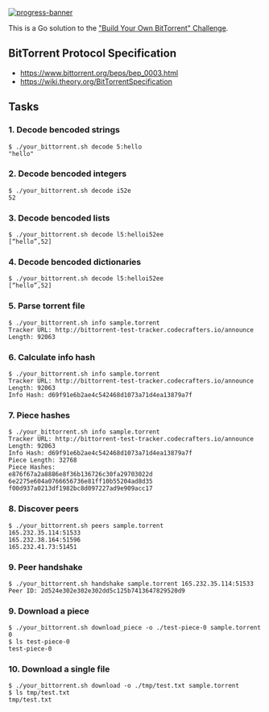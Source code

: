 [![progress-banner](https://backend.codecrafters.io/progress/bittorrent/b0ab8177-5cc9-4522-b3d0-64c388050dde)](https://app.codecrafters.io/users/codecrafters-bot?r=2qF)

This is a Go solution to the
["Build Your Own BitTorrent" Challenge](https://app.codecrafters.io/courses/bittorrent/overview).

## BitTorrent Protocol Specification
* https://www.bittorrent.org/beps/bep_0003.html
* https://wiki.theory.org/BitTorrentSpecification

## Tasks

### 1. Decode bencoded strings
```
$ ./your_bittorrent.sh decode 5:hello
"hello"
```

### 2. Decode bencoded integers
```
$ ./your_bittorrent.sh decode i52e
52
```

### 3. Decode bencoded lists
```
$ ./your_bittorrent.sh decode l5:helloi52ee
[“hello”,52]
```

### 4. Decode bencoded dictionaries
```
$ ./your_bittorrent.sh decode l5:helloi52ee
[“hello”,52]
```

### 5. Parse torrent file
```
$ ./your_bittorrent.sh info sample.torrent
Tracker URL: http://bittorrent-test-tracker.codecrafters.io/announce
Length: 92063
```

### 6. Calculate info hash
```
$ ./your_bittorrent.sh info sample.torrent
Tracker URL: http://bittorrent-test-tracker.codecrafters.io/announce
Length: 92063
Info Hash: d69f91e6b2ae4c542468d1073a71d4ea13879a7f
```

### 7. Piece hashes
```
$ ./your_bittorrent.sh info sample.torrent
Tracker URL: http://bittorrent-test-tracker.codecrafters.io/announce
Length: 92063
Info Hash: d69f91e6b2ae4c542468d1073a71d4ea13879a7f
Piece Length: 32768
Piece Hashes:
e876f67a2a8886e8f36b136726c30fa29703022d
6e2275e604a0766656736e81ff10b55204ad8d35
f00d937a0213df1982bc8d097227ad9e909acc17
```

### 8. Discover peers
```
$ ./your_bittorrent.sh peers sample.torrent
165.232.35.114:51533
165.232.38.164:51596
165.232.41.73:51451
```

### 9. Peer handshake
```
$ ./your_bittorrent.sh handshake sample.torrent 165.232.35.114:51533
Peer ID: 2d524e302e302e302dd5c125b7413647829520d9
```

### 9. Download a piece
```
$ ./your_bittorrent.sh download_piece -o ./test-piece-0 sample.torrent 0
$ ls test-piece-0
test-piece-0
```

### 10. Download a single file
```
$ ./your_bittorrent.sh download -o ./tmp/test.txt sample.torrent
$ ls tmp/test.txt
tmp/test.txt
```
